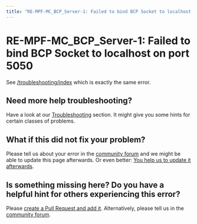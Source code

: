 ```yaml
---
title: "RE-MPF-MC_BCP_Server-1: Failed to bind BCP Socket to localhost on port 5050"
---
```


# RE-MPF-MC_BCP_Server-1: Failed to bind BCP Socket to localhost on port 5050

See [/troubleshooting/index](RE-MPF_BCP_Server-1.md) which is exactly
the same error.

## Need more help troubleshooting?

Have a look at our [Troubleshooting](../troubleshooting/index.md) section. It might give you some hints for certain classes of
problems.

## What if this did not fix your problem?

Please tell us about your error in the [community forum](../community/index.md) and we might
be able to update this page afterwards. Or even better:
[You help us to update it afterwards](../about/help_docs.md).

## Is something missing here? Do you have a helpful hint for others experiencing this error?

Please
[create a Pull Request and add it](../about/help_docs.md). Alternatively, please tell us in the [community forum](../community/index.md).
